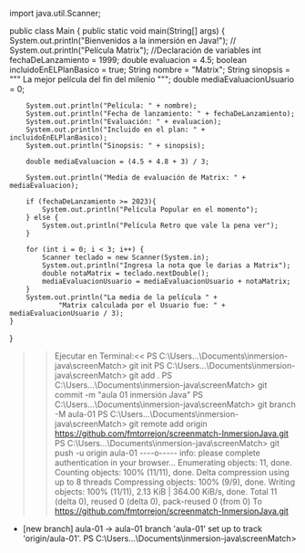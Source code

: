 import java.util.Scanner;

public class Main {
    public static void main(String[] args) {
        System.out.println("Bienvenidos a la inmersión en Java!");
        // System.out.println("Película Matrix");
        //Declaración de variables
        int fechaDeLanzamiento = 1999;
        double evaluacion = 4.5;
        boolean incluidoEnELPlanBasico = true;
        String nombre = "Matrix";
        String sinopsis = """
                La mejor película del fin del milenio
                """;
        double mediaEvaluacionUsuario = 0;

        System.out.println("Película: " + nombre);
        System.out.println("Fecha de lanzamiento: " + fechaDeLanzamiento);
        System.out.println("Evaluación: " + evaluacion);
        System.out.println("Incluido en el plan: " + incluidoEnELPlanBasico);
        System.out.println("Sinopsis: " + sinopsis);

        double mediaEvaluacion = (4.5 + 4.8 + 3) / 3;

        System.out.println("Media de evaluación de Matrix: " + mediaEvaluacion);

        if (fechaDeLanzamiento >= 2023){
            System.out.println("Película Popular en el momento");
        } else {
            System.out.println("Película Retro que vale la pena ver");
        }

        for (int i = 0; i < 3; i++) {
            Scanner teclado = new Scanner(System.in);
            System.out.println("Ingresa la nota que le darias a Matrix");
            double notaMatrix = teclado.nextDouble();
            mediaEvaluacionUsuario = mediaEvaluacionUsuario + notaMatrix;
        }
        System.out.println("La media de la película " +
                "Matrix calculada por el Usuario fue: " + mediaEvaluacionUsuario / 3);
    }
}

>>Ejecutar en Terminal:<<
PS C:\Users\...\Documents\inmersion-java\screenMatch> git init
PS C:\Users\...\Documents\inmersion-java\screenMatch> git add .
PS C:\Users\...\Documents\inmersion-java\screenMatch> git commit -m "aula 01 inmersión Java"
PS C:\Users\...\Documents\inmersion-java\screenMatch> git branch -M aula-01
PS C:\Users\...\Documents\inmersion-java\screenMatch> git remote add origin https://github.com/fmtorrejon/screenmatch-InmersionJava.git
PS C:\Users\...\Documents\inmersion-java\screenMatch> git push -u origin aula-01
----o-----
info: please complete authentication in your browser...
Enumerating objects: 11, done.
Counting objects: 100% (11/11), done.
Delta compression using up to 8 threads
Compressing objects: 100% (9/9), done.
Writing objects: 100% (11/11), 2.13 KiB | 364.00 KiB/s, done.
Total 11 (delta 0), reused 0 (delta 0), pack-reused 0 (from 0)
To https://github.com/fmtorrejon/screenmatch-InmersionJava.git
 * [new branch]      aula-01 -> aula-01
branch 'aula-01' set up to track 'origin/aula-01'.
PS C:\Users\...\Documents\inmersion-java\screenMatch> 
